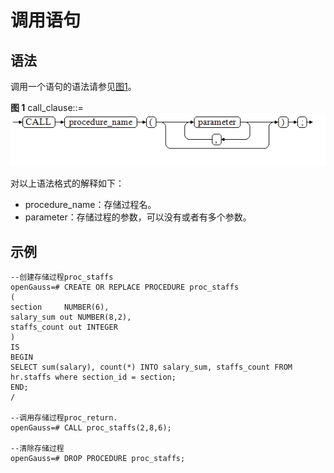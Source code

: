 # 调用语句<a name="ZH-CN_TOPIC_0245374613"></a>

## 语法<a name="zh-cn_topic_0237122223_zh-cn_topic_0059778001_sde66d89c567e4012bf160f6f6421d2af"></a>

调用一个语句的语法请参见[图1](#zh-cn_topic_0237122223_zh-cn_topic_0059778001_fa4de2ab1dc7e4c04b4997c6238ee1861)。

**图 1**  call\_clause::=<a name="zh-cn_topic_0237122223_zh-cn_topic_0059778001_fa4de2ab1dc7e4c04b4997c6238ee1861"></a>
![](figures/call_clause.png "call_clause")

对以上语法格式的解释如下：

-   procedure\_name：存储过程名。
-   parameter：存储过程的参数，可以没有或者有多个参数。

## 示例<a name="zh-cn_topic_0237122223_zh-cn_topic_0059778001_scfc5c5fdac3e4a11a915ebac95b49f79"></a>

```
--创建存储过程proc_staffs
openGauss=# CREATE OR REPLACE PROCEDURE proc_staffs
(
section     NUMBER(6),
salary_sum out NUMBER(8,2),
staffs_count out INTEGER
)
IS
BEGIN
SELECT sum(salary), count(*) INTO salary_sum, staffs_count FROM hr.staffs where section_id = section;
END;
/

--调用存储过程proc_return.
openGauss=# CALL proc_staffs(2,8,6);

--清除存储过程
openGauss=# DROP PROCEDURE proc_staffs;

```

